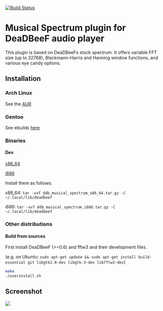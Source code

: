 [![Build Status](https://drone.io/github.com/cboxdoerfer/ddb_musical_spectrum/status.png)](https://drone.io/github.com/cboxdoerfer/ddb_musical_spectrum/latest)

Musical Spectrum plugin for DeaDBeeF audio player
====================

This plugin is based on DeaDBeeFs stock spectrum. It offers variable FFT size (up to 32768), Blackmann-Harris and Hanning window functions, and various eye candy options.

## Installation

### Arch Linux
See the [AUR](https://aur.archlinux.org/packages/deadbeef-plugin-musical-spectrum-git/)

### Gentoo
See ebuilds [here](https://github.com/megabaks/stuff/tree/master/media-plugins/deadbeef-musical-spectrum)

### Binaries

#### Dev
[x86_64](https://drone.io/github.com/cboxdoerfer/ddb_musical_spectrum/files/deadbeef-plugin-builder/ddb_musical_spectrum_x86_64.tar.gz)

[i686](https://drone.io/github.com/cboxdoerfer/ddb_musical_spectrum/files/deadbeef-plugin-builder/ddb_musical_spectrum_i686.tar.gz)

Install them as follows:

x86_64: ```tar -xvf ddb_musical_spectrum_x86_64.tar.gz -C ~/.local/lib/deadbeef```

i686: ```tar -xvf ddb_musical_spectrum_i686.tar.gz -C ~/.local/lib/deadbeef```

### Other distributions
#### Build from sources
First install DeaDBeeF (>=0.6) and fftw3 and their development files.

(e.g. on Ubuntu: ```sudo apt-get update && sudo apt-get install build-essential git libgtk2.0-dev libgtk-3-dev libfftw3-dev```)


```bash
make
./userinstall.sh
```

## Screenshot

![](http://i.imgur.com/IGice7K.png)
